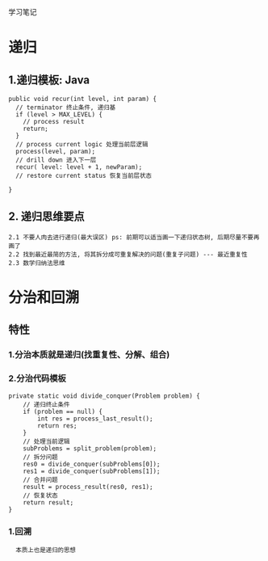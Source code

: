 学习笔记

# 递归
## 1.递归模板: Java
    public void recur(int level, int param) { 
      // terminator 终止条件, 递归基 
      if (level > MAX_LEVEL) { 
        // process result 
        return; 
      }
      // process current logic 处理当前层逻辑  
      process(level, param); 
      // drill down 进入下一层
      recur( level: level + 1, newParam); 
      // restore current status 恢复当前层状态 
     
    }


## 2. 递归思维要点
    2.1 不要人肉去进行递归(最大误区) ps: 前期可以适当画一下递归状态树, 后期尽量不要再画了
    2.2 找到最近最简的方法, 将其拆分成可重复解决的问题(重复子问题) --- 最近重复性
    2.3 数学归纳法思维
    
# 分治和回溯

##  特性
###  1.分治本质就是递归(找重复性、分解、组合)
###  2.分治代码模板
    private static void divide_conquer(Problem problem) {
        // 递归终止条件
        if (problem == null) {
            int res = process_last_result();
            return res;
        }
        // 处理当前逻辑
        subProblems = split_problem(problem);
        // 拆分问题
        res0 = divide_conquer(subProblems[0]);
        res1 = divide_conquer(subProblems[1]);
        // 合并问题
        result = process_result(res0, res1);
        // 恢复状态
        return result;
    }
    

### 1.回溯
      本质上也是递归的思想








